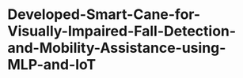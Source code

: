 # Developed-Smart-Cane-for-Visually-Impaired-Fall-Detection-and-Mobility-Assistance-using-MLP-and-IoT
